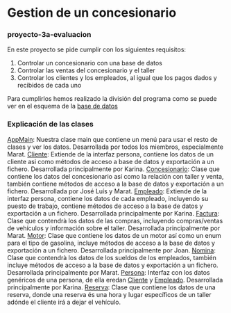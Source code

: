 # Gestion de un concesionario
### proyecto-3a-evaluacion

En este proyecto se pide cumplir con los siguientes requisitos:
1. Controlar un concesionario con una base de datos
2. Controlar las ventas del concesionario y el taller
3. Controlar los clientes y los empleados, al igual que los pagos dados y recibidos de cada uno

Para cumplirlos hemos realizado la división del programa como se puede ver en el esquema de la [base de datos](../database/diagrama1.jpg)

### Explicación de las clases

[AppMain](../AppMain.java): Nuestra clase main que contiene un menú para usar el resto de clases y ver los datos. Desarrollada por todos los miembros, especialmente Marat.
[Cliente](../Cliente.java): Extiende de la interfaz persona, contiene los datos de un cliente asi como métodos de acceso a base de datos y exportación a un fichero. Desarrollada principalmente por Karina.
[Concesionario](../Concesionario.java): Clase que contiene los datos del concesionario así como la relación con taller y venta, también contiene métodos de acceso a la base de datos y exportación a un fichero. Desarrollada por José Luís y Marat.
[Empleado](../Empleado.java): Extiende de la interfaz persona, contiene los datos de cada empleado, incluyendo su puesto de trabajo, contiene métodos de acceso a la base de datos y exportación a un fichero. Desarrollada principalmente por Karina.
[Factura](../Factura.java): Clase que contendrà los datos de las compras, incluyendo compras/ventas de vehículos y información sobre el taller. Desarrollada principalmente por Marat.
[Motor](../Motor.java): Clase que contiene los datos de un motor así como un enum para el tipo de gasolina, incluye métodos de acceso a la base de datos y exportación a un fichero. Desarrollada principalmente por Joan.
[Nomina](../Nomina.java): Clase que contendrà los datos de los sueldos de los empleados, también incluye métodos de acceso a la base de datos y exportación a un fichero. Desarrollada principalmente por Marat.
[Persona](../Persona.java): Interfaz con los datos genéricos de una persona, de ella eredan [Cliente](../Cliente.java) y [Empleado](../Empleado.java). Desarrollada principalmente por Karina.
[Reserva](../Persona.java): Clase que contiene los datos de una reserva, donde una reserva és una hora y lugar específicos de un taller adónde el cliente irá a dejar el vehículo.
